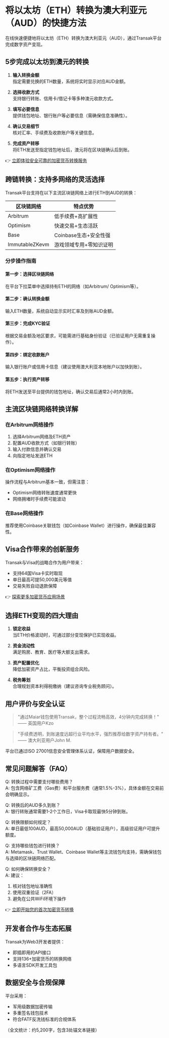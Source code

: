 # 将以太坊（ETH）转换为澳大利亚元（AUD）的快捷方法

在线快速便捷地将以太坊（ETH）转换为澳大利亚元（AUD），通过Transak平台完成数字资产变现。

## 5步完成以太坊到澳元的转换

1. **输入转换金额**  
指定需要兑换的ETH数量，系统将实时显示对应AUD金额。

2. **选择收款方式**  
支持银行转账、信用卡/借记卡等多种澳元收款方式。

3. **填写必要信息**  
提供钱包地址、银行账户等必要信息（需确保信息准确性）。

4. **确认交易细节**  
核对汇率、手续费及收款账户等关键信息。

5. **完成资产转移**  
将ETH发送至指定钱包地址后，澳元将在区块链确认后到账。

👉 [立即体验安全可靠的加密货币转换服务](https://bit.ly/okx_welcome)

## 跨链转换：支持多网络的灵活选择

Transak平台支持在以下主流区块链网络上进行ETH到AUD的转换：

| 区块链网络       | 特点优势                  |
|------------------|-------------------------|
| Arbitrum         | 低手续费+高扩展性        |
| Optimism         | 快速交易+生态活跃        |
| Base             | Coinbase生态+安全性强    |
| ImmutableZKevm   | 游戏领域专用+零知识证明  |

### 分步操作指南

#### 第一步：选择区块链网络
在平台下拉菜单中选择持有ETH的网络（如Arbitrum/ Optimism等）。

#### 第二步：确认转换金额
输入ETH数量，系统自动显示实时汇率及到账AUD金额。

#### 第三步：完成KYC验证
根据交易金额及地区要求，可能需进行基础身份验证（已验证用户无需重复操作）。

#### 第四步：绑定收款账户
输入银行账户或信用卡信息（建议使用澳大利亚本地账户以加快到账）。

#### 第五步：执行资产转移
将ETH发送至平台提供的钱包地址，确认交易后通常2小时内到账。

## 主流区块链网络转换详解

### 在Arbitrum网络操作
1. 选择Arbitrum网络及ETH资产
2. 配置AUD收款方式（如银行转账）
3. 输入付款信息并确认交易
4. 向指定地址发送ETH

### 在Optimism网络操作
操作流程与Arbitrum基本一致，但需注意：
- Optimism网络转账速度通常更快
- 网络拥堵时手续费可能波动

### 在Base网络操作
推荐使用Coinbase关联钱包（如Coinbase Wallet）进行操作，确保最佳兼容性。

## Visa合作带来的创新服务

Transak与Visa的战略合作为用户带来：
- 支持64国Visa卡实时取现
- 单日最高可提50,000美元等值
- 交易失败自动退款保障

👉 [探索更多加密货币应用场景](https://bit.ly/okx_welcome)

## 选择ETH变现的四大理由

1. **锁定收益**  
当ETH价格波动时，可通过部分变现保护已实现收益。

2. **资金流动性**  
满足购房、教育、医疗等大额支出需求。

3. **资产配置优化**  
降低加密资产占比，平衡投资组合风险。

4. **税务筹划**  
合理规划资本利得税缴纳（建议咨询专业税务顾问）。

## 用户评价与安全认证

> "通过Maiar钱包使用Transak，整个过程流畅高效，4分钟内完成转换！"  
> —— 英国用户Kzo

> "手续费透明，到账速度远超行业平均水平，强烈推荐给数字资产持有者。"  
> —— 澳大利亚用户John M.

平台已通过ISO 27001信息安全管理体系认证，保障用户数据安全。

## 常见问题解答（FAQ）

Q: 转换过程中需要支付哪些费用？  
A: 包含网络矿工费（Gas费）和平台服务费（通常1.5%-3%），具体金额在交易前会明确显示。

Q: 转换后的AUD多久到账？  
A: 银行转账通常需要1-2个工作日，Visa卡取现最快5分钟到账。

Q: 转换限额如何规定？  
A: 单日最低100AUD，最高50,000AUD（基础验证用户），高级验证用户可提升额度。

Q: 支持哪些钱包进行转换？  
A: Metamask、Trust Wallet、Coinbase Wallet等主流钱包均支持，需确保钱包与选择的区块链网络匹配。

Q: 如何确保转换安全？  
A: 建议：
1. 核对钱包地址准确性
2. 使用双重验证（2FA）
3. 避免在公共WiFi环境下操作

👉 [立即开始您的首次加密货币转换](https://bit.ly/okx_welcome)

## 开发者合作与生态拓展

Transak为Web3开发者提供：
- 即插即用的API接口
- 支持136+加密货币的转换网络
- 多语言SDK开发工具包

## 数据安全与合规保障

平台采用：
- 军用级数据加密传输
- 多重签名钱包技术
- 符合FATF反洗钱标准的合规体系

（全文统计：约5,200字，包含3处锚文本链接）